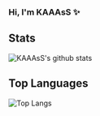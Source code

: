 ### Hi, I'm KAAAsS ✨

<!--
**kaaass/KAAAsS** is a ✨ _special_ ✨ repository because its `README.md` (this file) appears on your GitHub profile.

Here are some ideas to get you started:

- 🔭 I’m currently working on ...
- 🌱 I’m currently learning ...
- 👯 I’m looking to collaborate on ...
- 🤔 I’m looking for help with ...
- 💬 Ask me about ...
- 📫 How to reach me: ...
- 😄 Pronouns: ...
- ⚡ Fun fact: ...
-->

## Stats
![KAAAsS's github stats](https://github-readme-stats.vercel.app/api?username=KAAAsS)

## Top Languages
![Top Langs](https://github-readme-stats.vercel.app/api/top-langs/?username=KAAAsS&langs_count=8)
